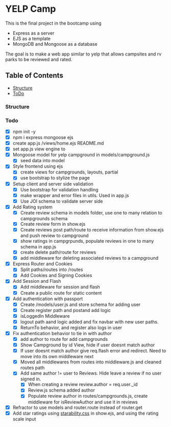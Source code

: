 # YELP Camp 
This is the final project in the bootcamp using 
* Express as a server
* EJS as a template
* MongoDB and Mongoose as a database


The goal is to make a web app similar to yelp that allows campsites and rv parks to be reviewed and rated. 


## Table of Contents
* [Structure](#structure)
* [ToDo](#todo)


### Structure


### Todo
* [x] npm init -y
* [x] npm i express mongoose ejs
* [x] create app.js /views/home.ejs README.md
* [x] set app.js view engine to 
* [x] Mongoose model for yelp campground in models/campground.js
    * [x] seed data into model
* [x] Style frontend using ejs
    * [x] create views for campgrounds, layouts, partial
    * [x] use bootstrap to stylize the page
* [x] Setup client and server side validation
    * [x] Use bootstrap for validation handling
    * [x] make wrapper and error files in utils. Used in app.js
    * [x] Use JOI schema to validate server side
* [x] Add Rating system 
    * [x] Create review schema in models folder, use one to many relation to campgrounds schema
    * [x] Create review form in show.ejs 
    * [x] Create reviews post path/route to receive information from show.ejs and push review to campground 
    * [x] show ratings in campgrpunds, populate reviews in one to many schema in app.js
    * [x] create delete path/route for reviews
    * [x] add middleware for deleting associated reviews to a campground
* [x] Express Router and Cookies
    * [x] Split paths/routes into /routes
    * [x] Add Cookies and Signing Cookies
* [x] Add Session and Flash
    * [x] Add middleware for session and flash 
    * [x] Create a public route for static content
* [x] Add authentication with passport
    - [x] Create /models/user.js and store schema for adding user
    - [x] Create register path and postand add logic
    - [x] isLoggedIn Middleware 
    - [x] logout path aand logic added and fix navbar with new user paths.
    - [x] ReturnTo behavior, and register also logs in user
* [x] Fix authentication behavior to tie in with author
    * [x] add author to route for add campgrounds
    * [x] Show Campground by id View, hide if user doesnt match author 
    * [x] If user doesnt match author give req.flash error and redirect. Need to move into its own middleware next
    * [x] Moved all middlewares from routes into middleware.js and cleaned routes path
    * [x] Add same author != user to Reviews. Hide leave a review if no user signed in. 
        * [x] When creating a review review.author = req.user._id
        * [x] Review.js schema added author
        * [x] Populate review author in routes/campgrounds.js, create middleware for isReviewAuthor and use it in reviews 
* [x] Refractor to use models and router.route instead of router.get
* [x] Add star ratings using [starability.css](https://github.com/LunarLogic/starability) in show.ejs, and using the rating scale input
